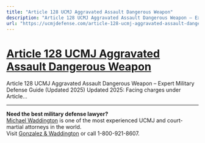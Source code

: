 ```yaml
---
title: "Article 128 UCMJ Aggravated Assault Dangerous Weapon"
description: "Article 128 UCMJ Aggravated Assault Dangerous Weapon – Expert Military Defense Guide (Updated 2025) Updated 2025: Facing charges under Article..."
url: "https://ucmjdefense.com/article-128-ucmj-aggravated-assault-dangerous-weapon.html"
---
```


# [Article 128 UCMJ Aggravated Assault Dangerous Weapon](https://ucmjdefense.com/article-128-ucmj-aggravated-assault-dangerous-weapon.html)

Article 128 UCMJ Aggravated Assault Dangerous Weapon – Expert Military Defense Guide (Updated 2025) Updated 2025: Facing charges under Article...

---

**Need the best military defense lawyer?**  
[Michael Waddington](https://ucmjdefense.com/attorneys/michael-stewart-waddington-partner.html) is one of the most experienced UCMJ and court-martial attorneys in the world.  
Visit [Gonzalez & Waddington](https://ucmjdefense.com) or call 1-800-921-8607.
